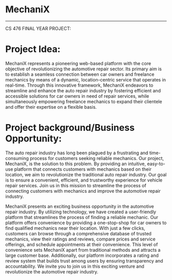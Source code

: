 # MechaniX

_______________________________________________________________________


CS 476 FINAL YEAR PROJECT:

# Project Idea:

MechaniX represents a pioneering web-based platform with the core objective of revolutionizing the automotive repair sector. Its primary aim is to establish a seamless connection between car owners and freelance mechanics by means of a dynamic, location-centric service that operates in real-time. Through this innovative framework, MechaniX endeavors to streamline and enhance the auto repair industry by fostering efficient and accessible solutions for car owners in need of repair services, while simultaneously empowering freelance mechanics to expand their clientele and offer their expertise on a flexible basis.


# Project background/Business Opportunity:

The auto repair industry has long been plagued by a frustrating and time-consuming process for customers seeking reliable mechanics. Our project, MechaniX, is the solution to this problem. By providing an intuitive, easy-to-use platform that connects customers with mechanics based on their location, we aim to revolutionize the traditional auto repair industry. Our goal is to ensure a convenient, efficient, and trustworthy experience for vehicle repair services. Join us in this mission to streamline the process of connecting customers with mechanics and improve the automotive repair industry.

MechaniX presents an exciting business opportunity in the automotive repair industry. By utilizing technology, we have created a user-friendly platform that streamlines the process of finding a reliable mechanic. Our platform offers convenience by providing a one-stop-shop for car owners to find qualified mechanics near their location. With just a few clicks, customers can browse through a comprehensive database of trusted mechanics, view their ratings and reviews, compare prices and service offerings, and schedule appointments at their convenience. This level of convenience sets MechaniX apart from traditional methods and attracts a large customer base. Additionally, our platform incorporates a rating and review system that builds trust among users by ensuring transparency and accountability. We invite you to join us in this exciting venture and revolutionize the automotive repair industry.




